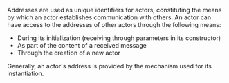 Addresses are used as unique identifiers for actors, constituting the means by which an actor establishes communication with others. An actor can have access to the addresses of other actors through the following means:

- During its initialization (receiving through parameters in its constructor)
- As part of the content of a received message
- Through the creation of a new actor

Generally, an actor's address is provided by the mechanism used for its instantiation.